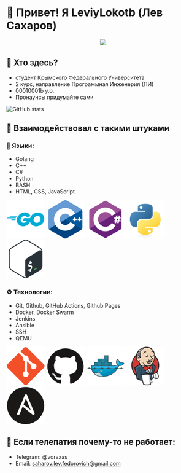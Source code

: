 # 🌟 Привет! Я LeviyLokotb (Лев Сахаров)
<div id="header" align="center">
  <img src="https://media4.giphy.com/media/v1.Y2lkPTc5MGI3NjExOXpvNjJsODZqeTRheXdvMndnaGIyN3l1emZ3dGcxNnc1dDBjNW9tMSZlcD12MV9pbnRlcm5hbF9naWZfYnlfaWQmY3Q9cw/135DBazlXmCxos/giphy.gif" width="300"/>
</div>

## 👀 Хто здесь?
- cтудент Крымского Федерального Университета
- 2 курс, направление Программная Инженерия (ПИ)
- 00010001b y.o.
- Пронаунсы придумайте сами

![GitHub stats](https://github-readme-stats.vercel.app/api?username=LeviyLokotb&show_icons=true&theme=radical)

## 🍋 Взаимодействовал с такими штуками
### 📜 Языки:
- Golang
- C++
- C#
- Python
- BASH
- HTML, CSS, JavaScript

<div id="langs">
  <img src="https://raw.githubusercontent.com/devicons/devicon/54cfe13ac10eaa1ef817a343ab0a9437eb3c2e08/icons/go/go-original-wordmark.svg" width="100"/>
  <img src="https://raw.githubusercontent.com/devicons/devicon/54cfe13ac10eaa1ef817a343ab0a9437eb3c2e08/icons/cplusplus/cplusplus-original.svg" width="100"/>
  <img src="https://raw.githubusercontent.com/devicons/devicon/54cfe13ac10eaa1ef817a343ab0a9437eb3c2e08/icons/csharp/csharp-original.svg" width="100"/>
  <img src="https://raw.githubusercontent.com/devicons/devicon/54cfe13ac10eaa1ef817a343ab0a9437eb3c2e08/icons/python/python-original.svg" width="100"/>
  <img src="https://raw.githubusercontent.com/devicons/devicon/54cfe13ac10eaa1ef817a343ab0a9437eb3c2e08/icons/bash/bash-original.svg" width="100"/>
</div>

### ⚙️ Технологии:
- Git, Github, GitHub Actions, Github Pages
- Docker, Docker Swarm
- Jenkins
- Ansible
- SSH
- QEMU

<div id="langs">
  <img src="https://raw.githubusercontent.com/devicons/devicon/54cfe13ac10eaa1ef817a343ab0a9437eb3c2e08/icons/git/git-original.svg" width="100"/>
  <img src="https://raw.githubusercontent.com/devicons/devicon/54cfe13ac10eaa1ef817a343ab0a9437eb3c2e08/icons/github/github-original.svg" width="100"/>
  <img src="https://raw.githubusercontent.com/devicons/devicon/54cfe13ac10eaa1ef817a343ab0a9437eb3c2e08/icons/docker/docker-original.svg" width="100"/>
  <img src="https://raw.githubusercontent.com/devicons/devicon/54cfe13ac10eaa1ef817a343ab0a9437eb3c2e08/icons/jenkins/jenkins-original.svg" width="100"/>
  <img src="https://raw.githubusercontent.com/devicons/devicon/54cfe13ac10eaa1ef817a343ab0a9437eb3c2e08/icons/ansible/ansible-original.svg" width="100"/>
</div>


## 🔮 Если телепатия почему-то не работает:
- Telegram: @voraxas
- Email: saharov.lev.fedorovich@gmail.com

